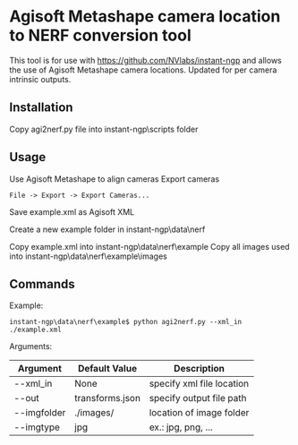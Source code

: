 # Agisoft Metashape camera location to NERF conversion tool
This tool is for use with https://github.com/NVlabs/instant-ngp and allows the use of Agisoft Metashape camera locations. Updated for per camera intrinsic outputs.

## Installation
Copy agi2nerf.py file into instant-ngp\scripts folder

## Usage
Use Agisoft Metashape to align cameras
Export cameras
```
File -> Export -> Export Cameras...
```

Save example.xml as Agisoft XML

Create a new example folder in instant-ngp\data\nerf

Copy example.xml into instant-ngp\data\nerf\example
Copy all images used into instant-ngp\data\nerf\example\images

## Commands
Example:
```
instant-ngp\data\nerf\example$ python agi2nerf.py --xml_in ./example.xml
```

Arguments:

| Argument    | Default Value   | Description               |
|-------------|-----------------|---------------------------|
| --xml_in    | None            | specify xml file location |
| --out       | transforms.json | specify output file path  |
| --imgfolder | ./images/       | location of image folder  |
| --imgtype   | jpg             | ex.: jpg, png, ...        |
